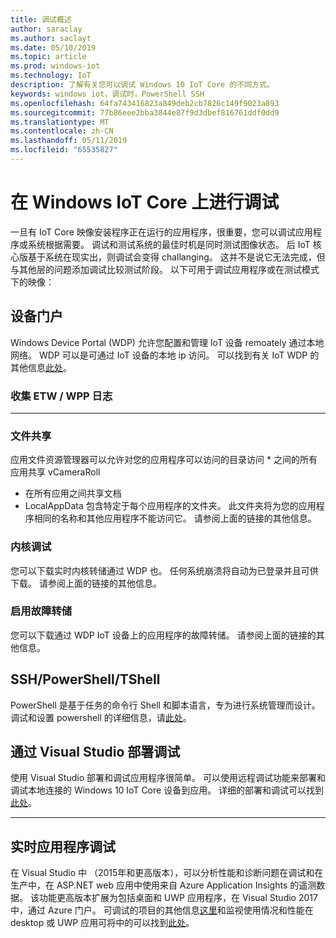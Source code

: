 ```yaml
---
title: 调试概述
author: saraclay
ms.author: saclayt
ms.date: 05/10/2019
ms.topic: article
ms.prod: windows-iot
ms.technology: IoT
description: 了解有关您可以调试 Windows 10 IoT Core 的不同方式。
keywords: windows iot，调试时，PowerShell SSH
ms.openlocfilehash: 64fa743416823a849deb2cb7826c149f9023a893
ms.sourcegitcommit: 77b86eee2bba3844e87f9d3dbef816761ddf0dd9
ms.translationtype: MT
ms.contentlocale: zh-CN
ms.lasthandoff: 05/11/2019
ms.locfileid: "65535827"
---
```

# <a name="debugging-on-windows-iot-core"></a>在 Windows IoT Core 上进行调试
一旦有 IoT Core 映像安装程序正在运行的应用程序，很重要，您可以调试应用程序或系统根据需要。 调试和测试系统的最佳时机是同时测试图像状态。 后 IoT 核心版基于系统在现实出，则调试会变得 challanging。 这并不是说它无法完成，但与其他层的问题添加调试比较测试阶段。 以下可用于调试应用程序或在测试模式下的映像：

## <a name="device-portal"></a>设备门户
Windows Device Portal (WDP) 允许您配置和管理 IoT 设备 remoately 通过本地网络。 WDP 可以是可通过 IoT 设备的本地 ip 访问。 可以找到有关 IoT WDP 的其他信息[此处](https://docs.microsoft.com/en-us/windows/iot-core/manage-your-device/DevicePortal)。

### <a name="collecting-etw--wpp-logs"></a>收集 ETW / WPP 日志 
-----

### <a name="file-sharing"></a>文件共享
应用文件资源管理器可以允许对您的应用程序可以访问的目录访问 * 之间的所有应用共享 vCameraRoll
* 在所有应用之间共享文档
* LocalAppData 包含特定于每个应用程序的文件夹。 此文件夹将为您的应用程序相同的名称和其他应用程序不能访问它。
请参阅上面的链接的其他信息。

### <a name="kernel-debug"></a>内核调试
您可以下载实时内核转储通过 WDP 也。 任何系统崩溃将自动为已登录并且可供下载。 请参阅上面的链接的其他信息。

### <a name="enable-crash-dump"></a>启用故障转储
您可以下载通过 WDP IoT 设备上的应用程序的故障转储。 请参阅上面的链接的其他信息。

## <a name="sshpowershelltshell"></a>SSH/PowerShell/TShell
PowerShell 是基于任务的命令行 Shell 和脚本语言，专为进行系统管理而设计。 调试和设置 powershell 的详细信息，请[此处](../connect-your-device/powershell.md)。

## <a name="debug-through-visual-studio-deployment"></a>通过 Visual Studio 部署调试
使用 Visual Studio 部署和调试应用程序很简单。 可以使用远程调试功能来部署和调试本地连接的 Windows 10 IoT Core 设备到应用。 详细的部署和调试可以找到[此处](../develop-your-app/RemoteDebugging.md)。

-----
## <a name="live-app-debug"></a>实时应用程序调试
在 Visual Studio 中 （2015年和更高版本），可以分析性能和诊断问题在调试和在生产中，在 ASP.NET web 应用中使用来自 Azure Application Insights 的遥测数据。 该功能更高版本扩展为包括桌面和 UWP 应用程序，在 Visual Studio 2017 中，通过 Azure 门户。 可调试的项目的其他信息[这里](https://docs.microsoft.com/en-us/azure/azure-monitor/app/visual-studio)和监视使用情况和性能在 desktop 或 UWP 应用可将中的可以找到[此处](https://docs.microsoft.com/en-us/azure/azure-monitor/app/windows-desktop)。
